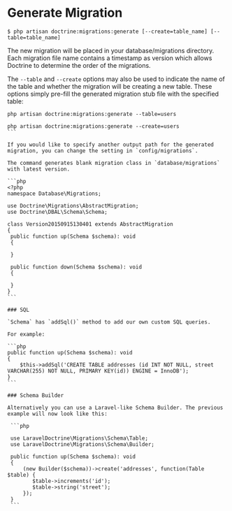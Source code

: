 # Generate Migration

```
$ php artisan doctrine:migrations:generate [--create=table_name] [--table=table_name]
```

The new migration will be placed in your database/migrations directory. Each migration file name contains a timestamp as version which allows Doctrine to determine the order of the migrations.

The `--table` and `--create` options may also be used to indicate the name of the table and whether the migration will be creating a new table. These options simply pre-fill the generated migration stub file with the specified table:

````
php artisan doctrine:migrations:generate --table=users

php artisan doctrine:migrations:generate --create=users
```

If you would like to specify another output path for the generated migration, you can change the setting in `config/migrations`.

The command generates blank migration class in `database/migrations` with latest version.

```php
<?php
namespace Database\Migrations;

use Doctrine\Migrations\AbstractMigration;
use Doctrine\DBAL\Schema\Schema;

class Version20150915130401 extends AbstractMigration
{
 public function up(Schema $schema): void
 {

 }

 public function down(Schema $schema): void
 {

 }
}
```

### SQL

`Schema` has `addSql()` method to add our own custom SQL queries.

For example:

```php
public function up(Schema $schema): void
{
    $this->addSql('CREATE TABLE addresses (id INT NOT NULL, street VARCHAR(255) NOT NULL, PRIMARY KEY(id)) ENGINE = InnoDB');
}
```

### Schema Builder

Alternatively you can use a Laravel-like Schema Builder. The previous example will now look like this:
 
 ```php
 
 use LaravelDoctrine\Migrations\Schema\Table;
 use LaravelDoctrine\Migrations\Schema\Builder;
 
 public function up(Schema $schema): void
 {
     (new Builder($schema))->create('addresses', function(Table $table) {
        $table->increments('id');
        $table->string('street');
     });
 }
 ```

